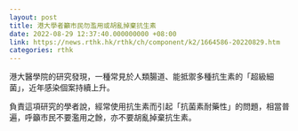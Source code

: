 ```yaml
---
layout: post
title: 港大學者籲市民勿濫用或胡亂掉棄抗生素
date: 2022-08-29 12:37:40.000000000 +08:00
link: https://news.rthk.hk/rthk/ch/component/k2/1664586-20220829.htm
categories: rthk
---
```


港大醫學院的研究發現，一種常見於人類腸道、能抵禦多種抗生素的「超級細菌」，近年感染個案持續上升。

負責這項研究的學者說，經常使用抗生素而引起「抗菌素耐藥性」的問題，相當普遍，呼籲市民不要濫用之餘，亦不要胡亂掉棄抗生素。
